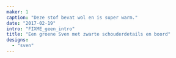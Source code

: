 ```yaml
---
maker: 1
caption: "Deze stof bevat wol en is super warm."
date: "2017-02-19"
intro: "FIXME_geen_intro"
title: "Een groene Sven met zwarte schouderdetails en boord"
designs:
  - "sven"
---
```


